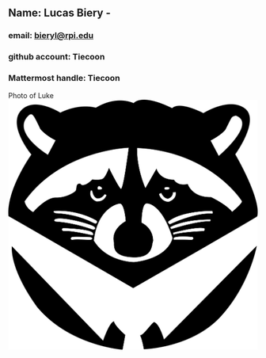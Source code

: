 ## Name: Lucas Biery - 
### email: bieryl@rpi.edu
### github account: Tiecoon
### Mattermost handle: Tiecoon
Photo of Luke ![Luke](images/tiecoon.jpg)
